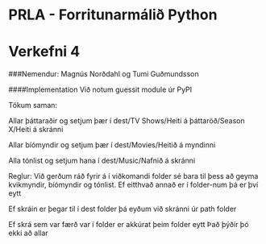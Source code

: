 # PRLA - Forritunarmálið Python
# Verkefni 4

###Nemendur: Magnús Norðdahl og Tumi Guðmundsson

####Implementation
Við notum guessit module úr PyPI

Tökum saman:

Allar þáttaraðir og setjum þær í dest/TV Shows/Heiti á þáttaröð/Season X/Heiti á skránni

Allar bíómyndir og setjum þær í dest/Movies/Heitið á myndinni

Alla tónlist og setjum hana í dest/Music/Nafnið á skránni

Reglur:
Við gerðum ráð fyrir á í viðkomandi folder sé bara til þess að geyma kvikmyndir, bíómyndir og tónlist. Ef eitthvað annað er í folder-num þá er því eytt  

Ef skráin er þegar til í dest folder þá eyðum við skránni úr path folder

Ef skrá sem var færð var í folder er akkúrat þeim folder eytt Það þýðir þó ekki að allar